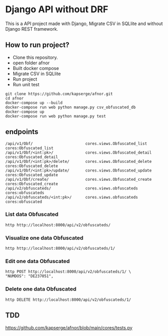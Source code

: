 # Django API without DRF

This is a API project made with Django, Migrate CSV in SQLlite and without Django REST framework.

## How to run project?
* Clone this repository.
* open folder afnor
* Built docker compose
* Migrate CSV in SQLlite
* Run project
* Run unit test

```
git clone https://github.com/kapserge/afnor.git
cd afnor
docker-compose up --build   
docker-compose run web python manage.py csv_obfuscated_db
docker-compose up
docker-compose run web python manage.py test

```
## endpoints
```
/api/v1/Obf/                       cores.views.Obfuscated_list     cores:Obfuscated_list
/api/v1/Obf/<int:pk>/              cores.views.Obfuscated_detail   cores:Obfuscated_detail
/api/v1/Obf/<int:pk>/delete/       cores.views.Obfuscated_delete   cores:Obfuscated_delete
/api/v1/Obf/<int:pk>/update/       cores.views.Obfuscated_update   cores:Obfuscated_update
/api/v1/Obf/create/                cores.views.Obfuscated_create   cores:Obfuscated_create
/api/v2/obfuscateds/               cores.views.obfuscateds         cores:obfuscateds
/api/v2/obfuscateds/<int:pk>/      cores.views.obfuscateds         cores:obfuscated
```
### List data Obfuscated

```
http http://localhost:8000/api/v2/obfuscateds/
```

### Visualize one data Obfuscated

```
http http://localhost:8000/api/v2/obfuscateds/1/
```

### Edit one data Obfuscated

```
http POST http://localhost:8000/api/v2/obfuscateds/1/ \
"NUMDOS": "DE237051",
```

### Delete one data Obfuscated

```
http DELETE http://localhost:8000/api/v2/obfuscateds/1/
```
## TDD

https://github.com/kapserge/afnor/blob/main/cores/tests.py
